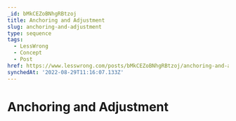 ```yaml
---
_id: bMkCEZoBNhgRBtzoj
title: Anchoring and Adjustment
slug: anchoring-and-adjustment
type: sequence
tags:
  - LessWrong
  - Concept
  - Post
href: https://www.lesswrong.com/posts/bMkCEZoBNhgRBtzoj/anchoring-and-adjustment
synchedAt: '2022-08-29T11:16:07.133Z'
---
```

# Anchoring and Adjustment

